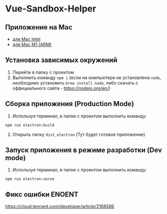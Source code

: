 # Vue-Sandbox-Helper

## Приложение на Mac
- [для Mac Intel](https://github.com/leosoft11/vue_sandbox_helper/releases/download/v0.1.11/sandboxhelper-0.1.11.dmg)
- [для Mac M1 (ARM)](https://github.com/leosoft11/vue_sandbox_helper/releases/download/v0.1.11/sandboxhelper-0.1.11-arm64.dmg)

## Установка зависимых окружений

1. Перейти в папку с проектом
2. Выполнить команду `npm i` (если на компьютере не установлена `node`, необходимо установить `brew install node`, либо скачать с оффициального сайта - https://nodejs.org/en/)

## Сборка приложения (Production Mode)

1. Используя терминал, в папке с проектом выполнить команду:

```
npm run electron:build
```

2. Открыть папку `dist_electron` (Тут будет готовое приложение)

## Запуск приложения в режиме разработки (Dev mode)

1. Используя терминал, в папке с проектом выполнить команду:

```
npm run electron:serve
```


## Фикс ошибки ENOENT

https://cloud.tencent.com/developer/article/2168586
